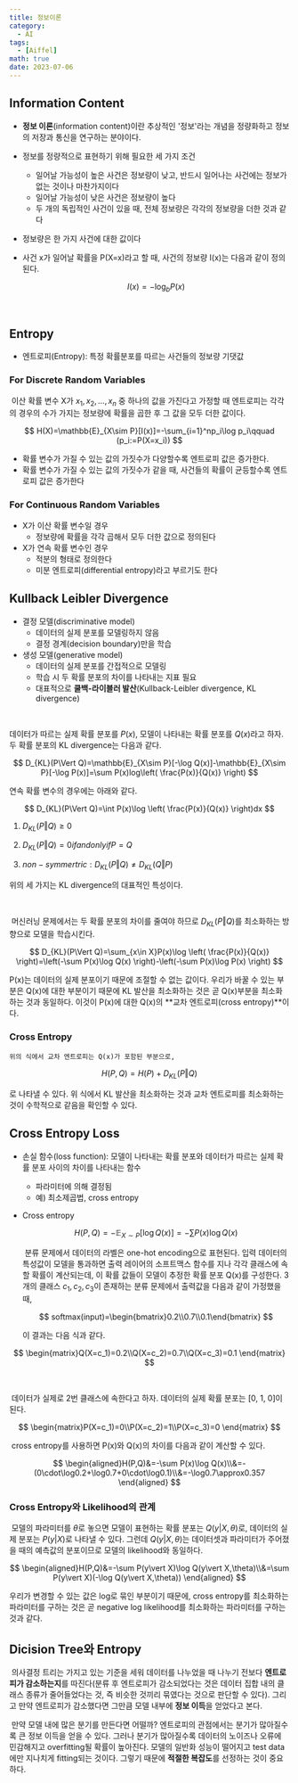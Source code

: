 ```yaml
---
title: 정보이론
category:
  - AI
tags:
  - [Aiffel]
math: true
date: 2023-07-06
---
```


## Information Content

- **정보 이론**(information content)이란 추상적인 '정보'라는 개념을 정량화하고 정보의 저장과 통신을 연구하는 분야이다.

- 정보를 정량적으로 표현하기 위해 필요한 세 가지 조건

  - 일어날 가능성이 높은 사건은 정보량이 낮고, 반드시 일어나는 사건에는 정보가 없는 것이나 마찬가지이다
  - 일어날 가능성이 낮은 사건은 정보량이 높다
  - 두 개의 독립적인 사건이 있을 때, 전체 정보량은 각각의 정보량을 더한 것과 같다

- 정보량은 한 가지 사건에 대한 값이다

- 사건 x가 일어날 확률을 P(X=x)라고 할 때, 사건의 정보량 I(x)는 다음과 같이 정의된다.
  
  
  $$
  I(x)=-\log_bP(x)
  $$

​	

## Entropy

- 엔트로피(Entropy): 특정 확률분포를 따르는 사건들의 정보량 기댓값



### For Discrete Random Variables

​	이산 확률 변수 X가 $x_1,x_2,\ldots ,x_n$ 중 하나의 값을 가진다고 가정할 때 엔트로피는 각각의 경우의 수가 가지는 정보량에 확률을 곱한 후 그 값을 모두 더한 값이다.


$$
H(X)=\mathbb{E}_{X\sim P}[I(x)]=-\sum_{i=1}^np_i\log p_i\qquad (p_i:=P(X=x_i))
$$

- 확률 변수가 가질 수 있는 값의 가짓수가 다양할수록 엔트로피 값은 증가한다.
- 확률 변수가 가질 수 있는 값의 가짓수가 같을 때, 사건들의 확률이 균등할수록 엔트로피 값은 증가한다



### For Continuous Random Variables

- X가 이산 확률 변수일 경우
  - 정보량에 확률을 각각 곱해서 모두 더한 값으로 정의된다
- X가 연속 확률 변수인 경우
  - 적분의 형태로 정의한다
  - 미분 엔트로피(differential entropy)라고 부르기도 한다



## Kullback Leibler Divergence

- 결정 모델(discriminative model)
  - 데이터의 실제 분포를 모델링하지 않음
  - 결정 경계(decision boundary)만을 학습
- 생성 모델(generative model)
  - 데이터의 실제 분포를 간접적으로 모델링
  - 학습 시 두 확률 분포의 차이를 나타내는 지표 필요
  - 대표적으로 **쿨백-라이블러 발산**(Kullback-Leibler divergence, KL divergence)

<br>

데이터가 따르는 실제 확률 분포를 $P(x)$, 모델이 나타내는 확률 분포를 $Q(x)$라고 하자. 두 확률 분포의 KL divergence는 다음과 같다.


$$
D_{KL}(P\Vert Q)=\mathbb{E}_{X\sim P}[-\log Q(x)]-\mathbb{E}_{X\sim P}[-\log P(x)]=\sum P(x)log\left( \frac{P(x)}{Q(x)} \right)
$$


연속 확률 변수의 경우에는 아래와 같다.


$$
D_{KL}(P\Vert Q)=\int P(x)\log \left( \frac{P(x)}{Q(x)} \right)dx
$$




1. $D_{KL}(P\Vert Q)\geq 0$

2. $D_{KL}(P\Vert Q)=0 if and only if P=Q$

3. $non-symmertric:D_{KL}(P\Vert Q)\neq D_{KL}(Q\Vert P)$

위의 세 가지는 KL divergence의 대표적인 특성이다. 



<br>

​	머신러닝 문제에서는 두 확률 분포의 차이를 줄여야 하므로 $D_{KL}(P\Vert Q)$를 최소화하는 방향으로 모델을 학습시킨다.


$$
D_{KL}(P\Vert Q)=\sum_{x\in X}P(x)\log \left( \frac{P(x)}{Q(x)} \right)=\left(-\sum P(x)\log Q(x) \right)-\left(-\sum P(x)\log P(x) \right)
$$


P(x)는 데이터의 실제 분포이기 때문에 조절할 수 없는 값이다. 우리가 바꿀 수 있는 부분은 Q(x)에 대한 부분이기 때문에 KL 발산을 최소화하는 것은 곧 Q(x)부분을 최소화하는 것과 동일하다. 이것이 P(x)에 대한 Q(x)의 **교차 엔트로피(cross entropy)**이다.



### Cross Entropy

 	위의 식에서 교차 엔트로피는 Q(x)가 포함된 부분으로,


$$
H(P,Q)=H(P)+D_{KL}(P\Vert Q)
$$


로 나타낼 수 있다. 위 식에서 KL 발산을 최소화하는 것과 교차 엔트로피를 최소화하는 것이 수학적으로 같음을 확인할 수 있다.



## Cross Entropy Loss

- 손실 함수(loss function): 모델이 나타내는 확률 분포와 데이터가 따르는 실제 확률 분포 사이의 차이를 나타내는 함수

  - 파라미터에 의해 결정됨
  - 예) 최소제곱법, cross entropy

- Cross entropy

  
  $$
  H(P,Q)=-\mathbb{E}_{X\sim P}[\log Q(x)]=-\sum P(x)\log Q(x)
  $$
  
  ​	분류 문제에서 데이터의 라벨은 one-hot encoding으로 표현된다. 입력 데이터의 특성값이 모델을 통과하면 출력 레이어의 소프트맥스 함수를 지나 각각 클래스에 속할 확률이 계산되는데, 이 확률 값들이 모델이 추정한 확률 분포 Q(x)를 구성한다. 3개의 클래스 $c_1, c_2, c_3$이 존재하는 분류 문제에서 출력값을 다음과 같이 가정했을 때,
  
  
  
  $$
  softmax(input)=\begin{bmatrix}0.2\\0.7\\0.1\end{bmatrix}
  $$
  
  
  
  이 결과는 다음 식과 같다.
  
  


$$
\begin{matrix}Q(X=c_1)=0.2\\Q(X=c_2)=0.7\\Q(X=c_3)=0.1 \end{matrix}
$$

​		

​		데이터가 실제로 2번 클래스에 속한다고 하자. 데이터의 실제 확률 분포는 [0, 1, 0]이 된다.



$$
\begin{matrix}P(X=c_1)=0\\P(X=c_2)=1\\P(X=c_3)=0 \end{matrix}
$$



​		cross entropy를 사용하면 P(x)와 Q(x)의 차이를 다음과 같이 계산할 수 있다.



$$
\begin{aligned}H(P,Q)&=-\sum P(x)\log Q(x)\\&=-(0\cdot\log0.2+\log0.7+0\cdot\log0.1)\\&=-\log0.7\approx0.357 \end{aligned}
$$



### Cross Entropy와 Likelihood의 관계

​	모델의 파라미터를 $\theta$로 놓으면 모델이 표현하는 확률 분포는 $Q(y\vert X,\theta)$로, 데이터의 실제 분포는 $P(y\vert X)$로 나타낼 수 있다. 그런데 $Q(y\vert X,\theta)$는 데이터셋과 파라미터가 주어졌을 때의 예측값의 분포이므로 모델의 likelihood와 동일하다.


$$
\begin{aligned}H(P,Q)&=-\sum P(y\vert X)\log Q(y\vert X,\theta)\\&=\sum P(y\vert X)(-\log Q(y\vert X,\theta)) \end{aligned}
$$


우리가 변경할 수 있는 값은 log로 묶인 부분이기 때문에, cross entropy를 최소화하는 파라미터를 구하는 것은 곧 negative log likelihood를 최소화하는 파라미터를 구하는 것과 같다.



## Dicision Tree와 Entropy

​	의사결정 트리는 가지고 있는 기준을 세워 데이터를 나누었을 때 나누기 전보다 **엔트로피가 감소하는지**를 따진다(분류 후 엔트로피가 감소되었다는 것은 데이터 집합 내의 클래스 종류가 줄어들었다는 것, 즉 비슷한 것끼리 묶였다는 것으로 판단할 수 있다). 그리고 만약 엔트로피가 감소했다면 그만큼 모델 내부에 **정보 이득**을 얻었다고 본다.

​	만약 모델 내에 많은 분기를 만든다면 어떨까? 엔트로피의 관점에서는 분기가 많아질수록 큰 정보 이득을 얻을 수 있다. 그러나 분기가 많아질수록 데이터의 노이즈나 오류에 민감해지고 overfitting될 확률이 높아진다. 모델의 일반화 성능이 떨어지고 test data에만 지나치게 fitting되는 것이다. 그렇기 때문에 **적절한 복잡도**를 선정하는 것이 중요하다.
